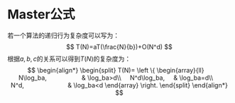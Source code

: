 # Master公式
若一个算法的递归行为复杂度可以写为：
$$
T(N)=aT(\frac{N}{b})+O(N^d)
$$
根据$a,b,c$的关系可以得到$T(N)$的复杂度为：
$$
\begin{align*}
\begin{split}
T(N)= \left \{
\begin{array}{ll}
    N\log_ba,                    & \log_ba>d\\
    N^d\log_ba,                  & \log_ba=d\\
    N^d,                         & \log_ba<d
\end{array}
\right.
\end{split}
\end{align*}
$$